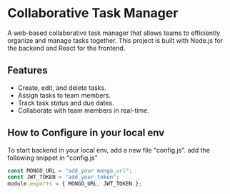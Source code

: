 # Collaborative Task Manager

A web-based collaborative task manager that allows teams to efficiently organize and manage tasks together. This project is built with Node.js for the backend and React for the frontend.

## Features

-   Create, edit, and delete tasks.
-   Assign tasks to team members.
-   Track task status and due dates.
-   Collaborate with team members in real-time.

## How to Configure in your local env

To start backend in your local env, add a new file "config.js".
add the following snippet in "config.js"

```javascript
const MONGO_URL = "add_your mongo_url";
const JWT_TOKEN = "add_your_token";
module.exports = { MONGO_URL, JWT_TOKEN };
```
